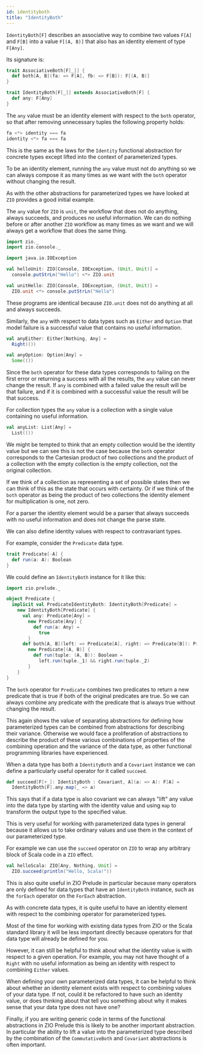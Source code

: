 ```yaml
---
id: identityboth
title: "IdentityBoth"
---
```


`IdentityBoth[F]` describes an associative way to combine two values `F[A]` and `F[B]` into a value `F[(A, B)]` that also has an identity element of type `F[Any]`.

Its signature is:

```scala mdoc
trait AssociativeBoth[F[_]] {
  def both[A, B](fa: => F[A], fb: => F[B]): F[(A, B)]
}

trait IdentityBoth[F[_]] extends AssociativeBoth[F] {
  def any: F[Any]
}
```

The `any` value must be an identity element with respect to the `both` operator, so that after removing unnecessary tuples the following property holds:

```scala
fa <*> identity === fa
identity <*> fa === fa
```

This is the same as the laws for the `Identity` functional abstraction for concrete types except lifted into the context of parameterized types.

To be an identity element, running the `any` value must not do anything so we can always compose it as many times as we want with the `both` operator without changing the result.

As with the other abstractions for parameterized types we have looked at `ZIO` provides a good initial example.

The `any` value for `ZIO` is `unit`, the workflow that does not do anything, always succeeds, and produces no useful information. We can do nothing before or after another `ZIO` workflow as many times as we want and we will always get a workflow that does the same thing.

```scala mdoc:reset
import zio._
import zio.console._

import java.io.IOException

val helloUnit: ZIO[Console, IOException, (Unit, Unit)] =
  console.putStrLn("Hello") <*> ZIO.unit

val unitHello: ZIO[Console, IOException, (Unit, Unit)] =
  ZIO.unit <*> console.putStrLn("Hello")
```

These programs are identical because `ZIO.unit` does not do anything at all and always succeeds.

Similarly, the `any` with respect to data types such as `Either` and `Option` that model failure is a successful value that contains no useful information.

```scala mdoc
val anyEither: Either[Nothing, Any] =
  Right(())

val anyOption: Option[Any] =
  Some(())
```

Since the `both` operator for these data types corresponds to failing on the first error or returning a success with all the results, the `any` value can never change the result. If `any` is combined with a failed value the result will be that failure, and if it is combined with a successful value the result will be that success.

For collection types the `any` value is a collection with a single value containing no useful information.

```scala mdoc
val anyList: List[Any] =
  List(())
```

We might be tempted to think that an empty collection would be the identity value but we can see this is not the case because the `both` operator corresponds to the Cartesian product of two collections and the product of a collection with the empty collection is the empty collection, not the original collection.

If we think of a collection as representing a set of possible states then we can think of this as the state that occurs with certainty. Or if we think of the `both` operator as being the product of two collections the identity element for multiplication is one, not zero.

For a parser the identity element would be a parser that always succeeds with no useful information and does not change the parse state.

We can also define identity values with respect to contravariant types.

For example, consider the `Predicate` data type.

```scala mdoc
trait Predicate[-A] {
  def run(a: A): Boolean
}
```

We could define an `IdentityBoth` instance for it like this:

```scala mdoc
import zio.prelude._

object Predicate {
  implicit val PredicateIdentityBoth: IdentityBoth[Predicate] =
    new IdentityBoth[Predicate] {
      val any: Predicate[Any] =
        new Predicate[Any] {
          def run(a: Any) =
            true
        }
      def both[A, B](left: => Predicate[A], right: => Predicate[B]): Predicate[(A, B)] =
        new Predicate[(A, B)] {
          def run(tuple: (A, B)): Boolean =
            left.run(tuple._1) && right.run(tuple._2)
        }
    }
}
```

The `both` operator for `Predicate` combines two predicates to return a new predicate that is true if both of the original predicates are true. So we can always combine any predicate with the predicate that is always true without changing the result.

This again shows the value of separating abstractions for defining how parameterized types can be combined from abstractions for describing their variance. Otherwise we would face a proliferation of abstractions to describe the product of these various combinations of properties of the combining operation and the variance of the data type, as other functional programming libraries have experienced.

When a data type has both a `IdentityBoth` and a `Covariant` instance we can define a particularly useful operator for it called `succeed`.

```scala mdoc
def succeed[F[+_]: IdentityBoth : Covariant, A](a: => A): F[A] =
  IdentityBoth[F].any.map(_ => a)
```

This says that if a data type is also covariant we can always "lift" any value into the data type by starting with the identity value and using `map` to transform the output type to the specified value.

This is very useful for working with parameterized data types in general because it allows us to take ordinary values and use them in the context of our parameterized type.

For example we can use the `succeed` operator on `ZIO` to wrap any arbitrary block of Scala code in a `ZIO` effect.

```scala mdoc
val helloScala: ZIO[Any, Nothing, Unit] =
  ZIO.succeed(println("Hello, Scala!"))
```

This is also quite useful in ZIO Prelude in particular because many operators are only defined for data types that have an `IdentityBoth` instance, such as the `forEach` operator on the `ForEach` abstraction.

As with concrete data types, it is quite useful to have an identity element with respect to the combining operator for parameterized types.

Most of the time for working with existing data types from ZIO or the Scala standard library it will be less important directly because operators for that data type will already be defined for you.

However, it can still be helpful to think about what the identity value is with respect to a given operation. For example, you may not have thought of a `Right` with no useful information as being an identity with respect to combining `Either` values.

When defining your own parameterized data types, it can be helpful to think about whether an identity element exists with respect to combining values of your data type. If not, could it be refactored to have such an identity value, or does thinking about that tell you something about why it makes sense that your data type does not have one?

Finally, if you are writing generic code in terms of the functional abstractions in ZIO Prelude this is likely to be another important abstraction. In particular the ability to lift a value into the parameterized type described by the combination of the `CommutativeBoth` and `Covariant` abstractions is often important.
